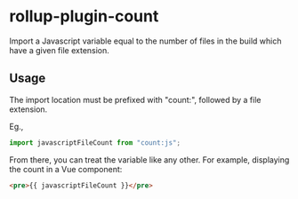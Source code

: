# rollup-plugin-count

Import a Javascript variable equal to the number of files in the build which have a given file extension.

## Usage

The import location must be prefixed with "count:", followed by a file extension.

Eg.,
```js
import javascriptFileCount from "count:js";
```

From there, you can treat the variable like any other. For example, displaying the
count in a Vue component:

```html
<pre>{{ javascriptFileCount }}</pre>
```
